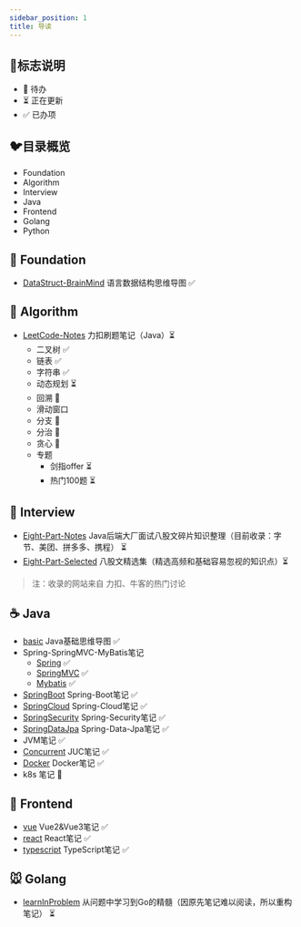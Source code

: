 ```yaml
---
sidebar_position: 1
title: 导读
---
```


## :milky_way:标志说明

* 🚫 待办
* ⏳ 正在更新
* ✅ 已办项



## :bird:目录概览

* Foundation
* Algorithm
* Interview
* Java
* Frontend
* Golang
* Python


## :baby_chick: Foundation

* [DataStruct-BrainMind](fundamental\datastruct.md) 语言数据结构思维导图 ✅ 



## :penguin: Algorithm

* [LeetCode-Notes](Java\leetcode\leetcode.md) 力扣刷题笔记（Java）⏳ 
  * 二叉树  ✅
  * 链表 ✅
  * 字符串  ✅
  * 动态规划 ⏳
  * 回溯 🚫
  * 滑动窗口
  * 分支 🚫
  * 分治 🚫
  * 贪心 🚫
  * 专题
    * 剑指offer ⏳
    * 热门100题 ⏳



## :tiger: Interview

* [Eight-Part-Notes](Java\eightpart\main.md)  Java后端大厂面试八股文碎片知识整理（目前收录：字节、美团、拼多多、携程） ⏳ 
* [Eight-Part-Selected](Java\eightpart\personal.md)  八股文精选集（精选高频和基础容易忽视的知识点）⏳ 

> 注：收录的网站来自 力扣、牛客的热门讨论



## :coffee: Java

* [basic](Java\basic\basic.md)  Java基础思维导图 ✅ 
* Spring-SpringMVC-MyBatis笔记
  * [Spring](Java\fm\Spring.md) ✅
  * [SpringMVC](Java\fm\SpringMVC.md)  ✅
  * [Mybatis](Java\fm\Mybatis.md)  ✅
*  [SpringBoot](Java\fm\SpringBoot.md)  Spring-Boot笔记 ✅ 
*  [SpringCloud](Java\fm\SpringCloud.md) Spring-Cloud笔记 ✅ 
*  [SpringSecurity](Java\fm\SpringSecurity.md) Spring-Security笔记 ✅ 
*  [SpringDataJpa](Java\fm\SpringDataJpa.md)  Spring-Data-Jpa笔记 ✅ 
*  JVM笔记 ✅ 
*  [Concurrent](Java\concurrent\concurrent.md)  JUC笔记 ✅ 
*  [Docker](Java\docker\main.md)  Docker笔记 ✅
*  k8s 笔记 🚫



## :ocean: Frontend

*  [vue](frontend\vue\vue.md) Vue2&Vue3笔记 ✅ 
*  [react](frontend\react\react.md) React笔记 ✅ 
*  [typescript](frontend\typescript\typescript.md) TypeScript笔记 ✅ 



## :mouse: Golang

* [learnInProblem](golang\learnInProblem.md)   从问题中学习到Go的精髓（因原先笔记难以阅读，所以重构笔记） ⏳
